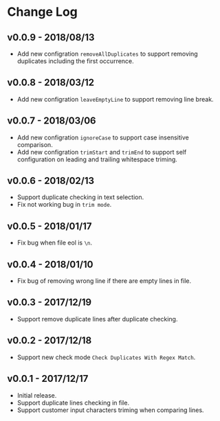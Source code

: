 # Change Log

## v0.0.9 - 2018/08/13
- Add new configration `removeAllDuplicates` to support removing duplicates including the first occurrence.

## v0.0.8 - 2018/03/12
- Add new configration `leaveEmptyLine` to support removing line break.

## v0.0.7 - 2018/03/06
- Add new configration `ignoreCase` to support case insensitive comparison.
- Add new configration `trimStart` and `trimEnd` to support self configuration on leading and trailing whitespace triming.

## v0.0.6 - 2018/02/13
- Support duplicate checking in text selection.
- Fix not working bug in `trim mode`.

## v0.0.5 - 2018/01/17
- Fix bug when file eol is `\n`.

## v0.0.4 - 2018/01/10
- Fix bug of removing wrong line if there are empty lines in file.

## v0.0.3 - 2017/12/19
- Support remove duplicate lines after duplicate checking.

## v0.0.2 - 2017/12/18
- Support new check mode `Check Duplicates With Regex Match`.

## v0.0.1 - 2017/12/17
- Initial release.
- Support duplicate lines checking in file.
- Support customer input characters triming when comparing lines.
